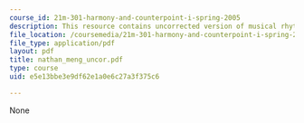 ```yaml
---
course_id: 21m-301-harmony-and-counterpoint-i-spring-2005
description: This resource contains uncorrected version of musical rhythm.
file_location: /coursemedia/21m-301-harmony-and-counterpoint-i-spring-2005/e5e13bbe3e9df62e1a0e6c27a3f375c6_nathan_meng_uncor.pdf
file_type: application/pdf
layout: pdf
title: nathan_meng_uncor.pdf
type: course
uid: e5e13bbe3e9df62e1a0e6c27a3f375c6

---
```

None